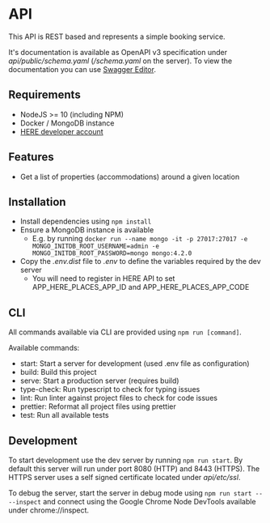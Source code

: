 # API

This API is REST based and represents a simple booking service.

It's documentation is available as OpenAPI v3 specification under _api/public/schema.yaml_ (_/schema.yaml_ on the server).
To view the documentation you can use [Swagger Editor](https://editor.swagger.io/).

## Requirements

- NodeJS >= 10 (including NPM)
- Docker / MongoDB instance
- [HERE developer account](https://developer.here.com/)

## Features

- Get a list of properties (accommodations) around a given location

## Installation

- Install dependencies using `npm install`
- Ensure a MongoDB instance is available
  - E.g. by running `docker run --name mongo -it -p 27017:27017 -e MONGO_INITDB_ROOT_USERNAME=admin -e MONGO_INITDB_ROOT_PASSWORD=mongo mongo:4.2.0`
- Copy the _.env.dist_ file to _.env_ to define the variables required by the dev server
  - You will need to register in HERE API to set APP_HERE_PLACES_APP_ID and APP_HERE_PLACES_APP_CODE

## CLI

All commands available via CLI are provided using `npm run [command]`.

Available commands:

- start: Start a server for development (used .env file as configuration)
- build: Build this project
- serve: Start a production server (requires build)
- type-check: Run typescript to check for typing issues
- lint: Run linter against project files to check for code issues
- prettier: Reformat all project files using prettier
- test: Run all available tests

## Development

To start development use the dev server by running `npm run start`.
By default this server will run under port 8080 (HTTP) and 8443 (HTTPS).
The HTTPS server uses a self signed certificate located under _api/etc/ssl_.

To debug the server, start the server in debug mode using `npm run start -- --inspect`
and connect using the Google Chrome Node DevTools available under chrome://inspect.

